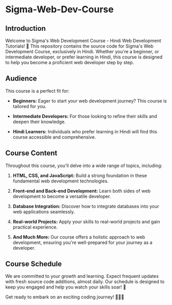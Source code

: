# Sigma-Web-Dev-Course

## Introduction

Welcome to Sigma's Web Development Course - Hindi Web Development Tutorials! 🚀 This repository contains the source code for Sigma's Web Development Course, exclusively in Hindi. Whether you're a beginner, or intermediate developer, or prefer learning in Hindi, this course is designed to help you become a proficient web developer step by step.

## Audience

This course is a perfect fit for:

- **Beginners:** Eager to start your web development journey? This course is tailored for you.
  
- **Intermediate Developers:** For those looking to refine their skills and deepen their knowledge.
  
- **Hindi Learners:** Individuals who prefer learning in Hindi will find this course accessible and comprehensive.

## Course Content

Throughout this course, you'll delve into a wide range of topics, including:

1. **HTML, CSS, and JavaScript:** Build a strong foundation in these fundamental web development technologies.

2. **Front-end and Back-end Development:** Learn both sides of web development to become a versatile developer.

3. **Database Integration:** Discover how to integrate databases into your web applications seamlessly.

4. **Real-world Projects:** Apply your skills to real-world projects and gain practical experience.

5. **And Much More:** Our course offers a holistic approach to web development, ensuring you're well-prepared for your journey as a developer.

## Course Schedule

We are committed to your growth and learning. Expect frequent updates with fresh source code additions, almost daily. Our schedule is designed to keep you engaged and help you watch your skills soar! 📅

Get ready to embark on an exciting coding journey! 👨‍💻🌟
